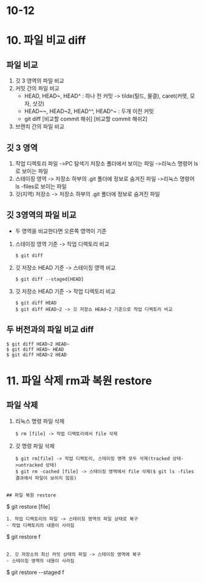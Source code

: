 # 10-12
# 10. 파일 비교 diff

## 파일 비교
1. 깃 3 영역의 파일 비교
2. 커밋 간의 파일 비교
   - HEAD, HEAD~,  HEAD^ : 하나 전 커밋 -> tilde(틸드, 물결), caret(커렛, 모자, 삿갓)
   - HEAD~~, HEAD~2, HEAD^^, HEAD^~ : 두개 이전 커밋
   - git diff [비교할 commit 해쉬] [비교할 commit 해쉬2]
3. 브랜치 간의 파일 비교

## 깃 3 영역
1. 작업 디렉토리 파일
   ->PC 탐색기 저장소 폴더에서 보이는 파일
   ->리눅스 명령어 ls로 보이는 파일
2. 스테이징 영역
   -> 저장소 하부의 .git 폴더에 정보로 숨겨진 파일
   ->리눅스 명령어 ls -files로 보이는 파일
3. 깃(지역) 저장소
   -> 저장소 하부의 .git 폴더에 정보로 숨겨진 파일
   
## 깃 3영역의 파일 비교
- 두 영역을 비교한다면 오른쪽 영역이 기준
1. 스테이징 영역 기준 -> 작업 디렉토리 비교
   ```
   $ git diff
   ```
2. 깃 저장소 HEAD 기준 -> 스테이징 영역 비교
   ```
   $ git diff --staged[HEAD]
   ```
3. 깃 저장소 HEAD 기준 -> 작업 디렉토리 비교
   ```
   $ git diff HEAD
   $ git diff HEAD~2 -> 깃 저장소 HEAd~2 기준으로 작업 디렉토리 비교
   ```

## 두 버전과의 파일 비교 diff
```
$ git diff HEAD~2 HEAD~
$ git diff HEAD~ HEAD
$ git diff HEAD~2 HEAD
```

# 11. 파일 삭제 rm과 복원 restore

## 파일 삭제
1. 리눅스 명령 파일 삭제
   ```
   $ rm [file] -> 작업 디렉토리에서 file 삭제
   ```
2. 깃 명령 파일 삭제
   ```
   $ git rm[file] -> 작업 디렉토리, 스테이징 영역 모두 삭제(tracked 상태->untracked 상태)
   $ git rm -cached [file] -> 스테이징 영역에서 file 삭제($ git ls -files 결과에서 파일이 보이지 않음)
  ```

## 파일 복원 restore
```
$ git restore [file]
```
1. 작업 디렉토리의 파일 -> 스테이징 영역의 파일 상태로 복구
- 작업 디렉토리의 내용이 사라짐
```
$ git restore f
```

2. 깃 저장소의 최신 커밋 상태의 파일 -> 스테이징 영역에 복구
- 스테이징 영역의 내용이 사라짐
```
$ git restore --staged f
```
